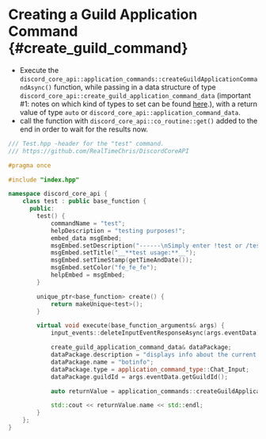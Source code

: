 Creating a Guild Application Command {#create_guild_command}
============
- Execute the `discord_core_api::application_commands::createGuildApplicationCommandAsync()` function, while passing in a data structure of type `discord_core_api::create_guild_application_command_data` (important #1: notes on which kind of types to set can be found [here](https://discord.com/developers/docs/interactions/application-commands#subcommands-and-subcommand-groups).), with a return value of type `auto` or `discord_core_api::application_command_data`.
- call the function with `discord_core_api::co_routine::get()` added to the end in order to wait for the results now.

```cpp
/// Test.hpp -header for the "test" command.
/// https://github.com/RealTimeChris/DiscordCoreAPI

#pragma once

#include "index.hpp"

namespace discord_core_api {
	class test : public base_function {
	  public:
		test() {
			commandName = "test";
			helpDescription = "testing purposes!";
			embed_data msgEmbed;
			msgEmbed.setDescription("------\nSimply enter !test or /test!\n------");
			msgEmbed.setTitle("__**test usage:**__");
			msgEmbed.setTimeStamp(getTimeAndDate());
			msgEmbed.setColor("fe_fe_fe");
			helpEmbed = msgEmbed;
		}

		unique_ptr<base_function> create() {
			return makeUnique<test>();
		}

		virtual void execute(base_function_arguments& args) {
			input_events::deleteInputEventResponseAsync(args.eventData).get();

			create_guild_application_command_data& dataPackage;
			dataPackage.description = "displays info about the current bot.";
			dataPackage.name = "botinfo";
			dataPackage.type = application_command_type::Chat_Input;
			dataPackage.guildId = args.eventData.getGuildId();

			auto returnValue = application_commands::createGuildApplicationCommandAsync(dataPackage).get();

			std::cout << returnValue.name << std::endl;
		}
	};
}
```